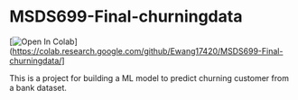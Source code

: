 # MSDS699-Final-churningdata
[![Open In Colab](https://colab.research.google.com/assets/colab-badge.svg)](https://colab.research.google.com/github/Ewang17420/MSDS699-Final-churningdata/]

This is a project for building a ML model to predict churning customer from a bank dataset.

